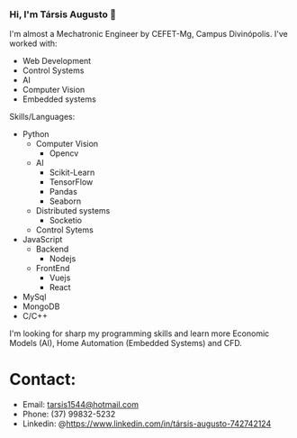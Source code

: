 ### Hi, I'm Társis Augusto 👋

I'm almost a Mechatronic Engineer by CEFET-Mg, Campus Divinópolis. I've worked with:

* Web Development
* Control Systems
* AI
* Computer Vision
* Embedded systems

Skills/Languages:
* Python
  * Computer Vision 
    * Opencv
  * AI
    * Scikit-Learn
    * TensorFlow
    * Pandas
    * Seaborn
  * Distributed systems
    * Socketio
  * Control Sytems
* JavaScript
  * Backend
    * Nodejs
  * FrontEnd
    * Vuejs
    * React
* MySql
* MongoDB
* C/C++

I'm looking for sharp my programming skills and learn more Economic Models (AI), Home Automation (Embedded Systems) and CFD.

# Contact:
* Email: tarsis1544@hotmail.com
* Phone: (37) 99832-5232
* Linkedin: @https://www.linkedin.com/in/társis-augusto-742742124

<!--
**terc1997/terc1997** is a ✨ _special_ ✨ repository because its `README.md` (this file) appears on your GitHub profile.

Here are some ideas to get you started:

- 🔭 I’m currently working on ...
- 🌱 I’m currently learning ...
- 👯 I’m looking to collaborate on ...
- 🤔 I’m looking for help with ...
- 💬 Ask me about ...
- 📫 How to reach me: ...
- 😄 Pronouns: ...
- ⚡ Fun fact: ...
-->
